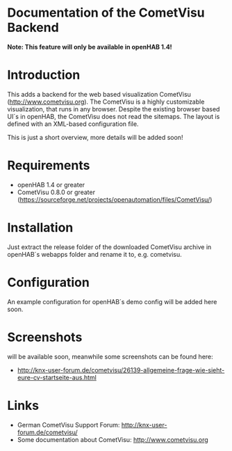 # Documentation of the CometVisu Backend

**Note: This feature will only be available in openHAB 1.4!**
# Introduction

This adds a backend for the web based visualization CometVisu (http://www.cometvisu.org). The CometVisu is a highly customizable visualization, that runs in any browser. Despite the existing browser based UI´s in openHAB, the CometVisu does not read the sitemaps. The layout is defined with an XML-based configuration file.

This is just a short overview, more details will be added soon!

# Requirements

- openHAB 1.4 or greater
- CometVisu 0.8.0 or greater (https://sourceforge.net/projects/openautomation/files/CometVisu/)

# Installation

Just extract the release folder of the downloaded CometVisu archive in openHAB´s webapps folder and rename it to, e.g. cometvisu.

# Configuration

An example configuration for openHAB´s demo config will be added here soon.

# Screenshots

will be available soon, meanwhile some screenshots can be found here:
- http://knx-user-forum.de/cometvisu/26139-allgemeine-frage-wie-sieht-eure-cv-startseite-aus.html

# Links

- German CometVisu Support Forum: http://knx-user-forum.de/cometvisu/
- Some documentation about CometVisu: http://www.cometvisu.org